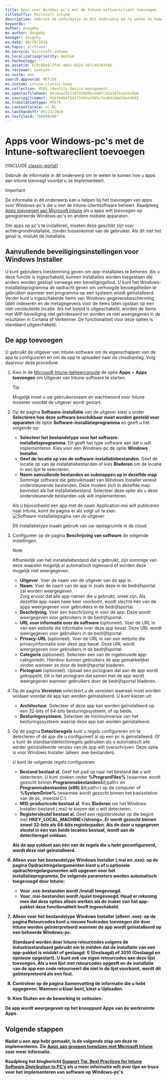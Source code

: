 ```yaml
---
title: Apps voor Windows-pc's met de Intune-softwareclient toevoegen
titleSuffix: Microsoft Intune
description: Gebruik de informatie in dit onderwerp om te weten te komen hoe u apps voor Windows-pc’s aan Intune toevoegt voordat u ze implementeert.
keywords: ''
author: dougeby
ms.author: dougeby
manager: dougeby
ms.date: 08/29/2018
ms.topic: archived
ms.service: microsoft-intune
ms.localizationpriority: medium
ms.technology: ''
ms.assetid: bc8c8be9-7f4f-4891-9224-55fc40703f0b
ms.reviewer: owenyen
ms.suite: ems
search.appverid: MET150
ms.custom: intune-classic-keep
ms.collection: M365-identity-device-management
ms.openlocfilehash: 86cbea29233d792006bce68fcd2a36fb1a7ec0a6
ms.sourcegitcommit: 916fed64f3d173498a2905c7ed8d2d6416e34061
ms.translationtype: MTE75
ms.contentlocale: nl-NL
ms.lasthandoff: 05/23/2019
ms.locfileid: "66050196"
---
```

# <a name="add-apps-for-windows-pcs-that-run-the-intune-software-client"></a>Apps voor Windows-pc's met de Intune-softwareclient toevoegen

[!INCLUDE [classic-portal](includes/classic-portal.md)]

Gebruik de informatie in dit onderwerp om te weten te komen hoe u apps aan Intune toevoegt voordat u ze implementeert.

> [!IMPORTANT]
> De informatie in dit onderwerp kan u helpen bij het toevoegen van apps voor Windows-pc's die u met de Intune-clientsoftware beheert. Raadpleeg [Apps toevoegen aan Microsoft Intune](apps-add.md) als u apps wilt toevoegen op geregistreerde Windows-pc's en andere mobiele apparaten.

Om apps op pc's te installeren, moeten deze geschikt zijn voor achtergrondinstallatie, zonder tussenkomst van de gebruiker. Als dit niet het geval is, mislukt de installatie.

## <a name="additional-security-settings-for-windows-installer"></a>Aanvullende beveiligingsinstellingen voor Windows Installer
U kunt gebruikers toestemming geven om app-installaties te beheren. Als u deze functie is ingeschakeld, kunnen installaties worden toegestaan die anders worden gestopt vanwege een beveiligingsfout. U kunt het Windows-installatieprogramma de opdracht geven om verhoogde bevoegdheden te gebruiken wanneer een programma op een systeem wordt geïnstalleerd. Verder kunt u ingeschakelde items van Windows-gegevensbescherming laten indexeren en de metagegevens voor de items laten opslaan op een niet-versleutelde locatie. Als het beleid is uitgeschakeld, worden de items met WIP-beveiliging niet geïndexeerd en worden ze niet weergegeven in de resultaten in Cortana of Verkenner. De functionaliteit voor deze opties is standaard uitgeschakeld. 

## <a name="add-the-app"></a>De app toevoegen
U gebruikt de uitgever van Intune-software om de eigenschappen van de app te configureren en om de app te uploaden naar de cloudopslag. Volg daarvoor deze procedure:

1. Kies in de [Microsoft Intune-beheerconsole](https://manage.microsoft.com) de optie **Apps** &gt; **Apps toevoegen** om Uitgever van Intune-software te starten.

   > [!TIP]
   > Mogelijk moet u uw gebruikersnaam en wachtwoord voor Intune invoeren voordat de uitgever wordt gestart.

2. Op de pagina **Software-installatie** van de uitgever kiest u onder **Selecteren hoe deze software beschikbaar moet worden gesteld voor apparaten** de optie **Software-installatieprogramma** en geeft u het volgende op:

   - **Selecteer het bestandstype voor het software-installatieprogramma**. Dit geeft het type software aan dat u wilt implementeren. Kies voor een Windows-pc de optie **Windows Installer**.
   - **Geef de locatie op van de software-installatiebestanden**. Geef de locatie op van de installatiebestanden of kies **Bladeren** om de locatie in een lijst te selecteren.
   - **Neem aanvullende bestanden en submappen op in dezelfde map**. Sommige software die gebruikmaakt van Windows Installer vereist ondersteunende bestanden. Deze moeten zich in dezelfde map bevinden als het installatiebestand. Selecteer deze optie als u deze ondersteunende bestanden ook wilt implementeren.

   Als u bijvoorbeeld een app met de naam Application.msi wilt publiceren naar Intune, komt de pagina er als volgt uit te zien: ![Software-installatiepagina van de uitgever](media/publisher-for-pc.png)

   Dit installatietype maakt gebruik van uw opslagruimte in de cloud.

3. Configureer op de pagina **Beschrijving van software** de volgende instellingen.

   > [!NOTE]
   > Afhankelijk van het installatiebestand dat u gebruikt, zijn sommige van deze waarden mogelijk al automatisch ingevoerd of worden deze mogelijk niet weergegeven.

   - **Uitgever**. Voer de naam van de uitgever van de app in.
   - **Naam**. Voer de naam van de app in zoals deze in de bedrijfsportal zal worden weergegeven.<br />Zorg ervoor dat alle app-namen die u gebruikt, uniek zijn. Als dezelfde app-naam twee keer voorkomt, wordt slechts één van de apps weergegeven voor gebruikers in de bedrijfsportal.
   - **Beschrijving**. Voer een beschrijving in voor de app. Deze wordt weergegeven voor gebruikers in de bedrijfsportal.
   - **URL voor informatie over de software** (optioneel). Voer de URL in van een website die informatie over deze app bevat. Deze URL wordt weergegeven voor gebruikers in de bedrijfsportal.
   - **Privacy-URL** (optioneel). Voer de URL in van een website die privacyinformatie over deze app bevat. Deze URL wordt weergegeven voor gebruikers in de bedrijfsportal.
   - **Categorie** (optioneel). Selecteer een van de ingebouwde app-categorieën. Hierdoor kunnen gebruikers de app gemakkelijker vinden wanneer ze door de bedrijfsportal bladeren.
   - **Pictogram** (optioneel). Upload een pictogram dat aan de app wordt gekoppeld. Dit is het pictogram dat samen met de app wordt weergegeven wanneer gebruikers door de bedrijfsportal bladeren.

4. Op de pagina **Vereisten** selecteert u de vereisten waaraan moet worden voldaan voordat de app kan worden geïnstalleerd. U kunt kiezen uit:

   - **Architectuur**. Selecteer of deze app kan worden geïnstalleerd op een 32-bits of 64-bits besturingssysteem, of op beide.
   - **Besturingssysteem**. Selecteer de minimumversie van het besturingssysteem waarop deze app kan worden geïnstalleerd.

5. Op de pagina **Detectieregels** kunt u regels configureren om te detecteren of de app die u configureert al op een pc is geïnstalleerd. Of u kunt de standaarddetectieregels gebruiken als u automatisch alle eerder geïnstalleerde versies van de app wilt overschrijven. Deze optie is voor Windows Installer (alleen .exe-bestanden).

   U kunt de volgende regels configureren:
   - **Bestand bestaat al**. Geef het pad op naar het bestand dat u wilt detecteren. U kunt zoeken onder **%ProgramFiles%** (waarmee wordt gezocht binnen **Programmabestanden**\&lt;path&gt; en **Programmabestanden (x86)** \&lt;path&gt;) op de computer of **%SystemDrive%** (waarmee wordt gezocht binnen het basisstation van de pc, meestal C:).
   - **MSI-productcode bestaat al**. Kies **Bladeren** om het Windows Installer-bestand (.msi) te kiezen dat u wilt detecteren.
   - <strong>Registersleutel bestaat al</strong>. Geef een registersleutel op die begint met <strong>HKEY_LOCAL_MACHINE\</strong>. Er wordt gezocht binnen zowel 32-bits als 64-bits registerpaden. Als de door u opgegeven sleutel in één van beide locaties bestaat, wordt aan de detectieregel voldaan.

   Als de app voldoet aan één van de regels die u hebt geconfigureerd, wordt deze niet geïnstalleerd.

6. Alleen voor het bestandstype **Windows Installer** (.msi en .exe): op de pagina **Opdrachtregelargumenten** kiest u of u optionele opdrachtregelargumenten wilt opgeven voor het installatieprogramma.
   De volgende parameters worden automatisch toegevoegd door Intune:
   - Voor .exe-bestanden wordt **/install** toegevoegd.
   - Voor .msi-bestanden wordt **/quiet** toegevoegd.
   Houd er rekening mee dat deze opties alleen werken als de maker van het app-pakket deze functionaliteit heeft ingeschakeld.

7. Alleen voor het bestandstype **Windows Installer** (alleen .exe): op de pagina **Retourcodes** kunt u nieuwe foutcodes toevoegen die door Intune worden geïnterpreteerd wanneer de app wordt geïnstalleerd op een beheerde Windows-pc.

   Standaard worden door Intune retourcodes volgens de industriestandaard gebruikt om te melden dat de installatie van een app-pakket is mislukt of geslaagd: **0** (Geslaagd) of **3010** (Geslaagd en opnieuw opgestart). U kunt ook uw eigen retourcodes aan deze lijst toevoegen. Als u een lijst met retourcodes opgeeft en de installatie van de app een code retourneert die niet in de lijst voorkomt, wordt dit geïnterpreteerd als een fout.

8. Controleer op de pagina **Samenvatting** de informatie die u hebt opgegeven. Wanneer u klaar bent, kiest u **Uploaden**.

9. Kies **Sluiten** om de bewerking te voltooien.

De app wordt weergegeven op het knooppunt **Apps** van de werkruimte **Apps**.

## <a name="next-steps"></a>Volgende stappen

Nadat u een app hebt gemaakt, is de volgende stap om deze te implementeren. Zie [Apps aan groepen toewijzen met Microsoft Intune](apps-deploy.md) voor meer informatie.

Raadpleeg het blogbericht [Support Tip: Best Practices for Intune Software Distribution to PC’s](https://blogs.technet.microsoft.com/intunesupport/2016/06/13/support-tip-best-practices-for-intune-software-distribution-to-pcs/) als u meer informatie wilt over tips en trucs voor het implementeren van software op Windows-pc's.
